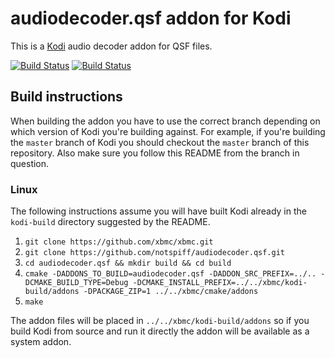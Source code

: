 # audiodecoder.qsf addon for Kodi

This is a [Kodi](http://kodi.tv) audio decoder addon for QSF files.

[![Build Status](https://travis-ci.org/notspiff/audiodecoder.qsf.svg?branch=master)](https://travis-ci.org/notspiff/audiodecoder.qsf)
[![Build Status](https://ci.appveyor.com/api/projects/status/github/notspiff/audiodecoder.qsf?svg=true)](https://ci.appveyor.com/project/notspiff/audiodecoder-qsf)

## Build instructions

When building the addon you have to use the correct branch depending on which version of Kodi you're building against. 
For example, if you're building the `master` branch of Kodi you should checkout the `master` branch of this repository. 
Also make sure you follow this README from the branch in question.

### Linux

The following instructions assume you will have built Kodi already in the `kodi-build` directory 
suggested by the README.

1. `git clone https://github.com/xbmc/xbmc.git`
2. `git clone https://github.com/notspiff/audiodecoder.qsf.git`
3. `cd audiodecoder.qsf && mkdir build && cd build`
4. `cmake -DADDONS_TO_BUILD=audiodecoder.qsf -DADDON_SRC_PREFIX=../.. -DCMAKE_BUILD_TYPE=Debug -DCMAKE_INSTALL_PREFIX=../../xbmc/kodi-build/addons -DPACKAGE_ZIP=1 ../../xbmc/cmake/addons`
5. `make`

The addon files will be placed in `../../xbmc/kodi-build/addons` so if you build Kodi from source and run it directly 
the addon will be available as a system addon.
